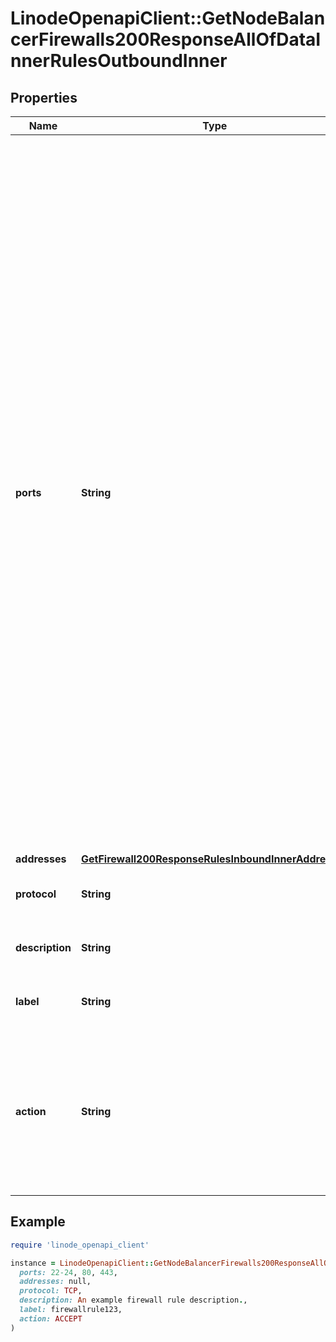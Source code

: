 # LinodeOpenapiClient::GetNodeBalancerFirewalls200ResponseAllOfDataInnerRulesOutboundInner

## Properties

| Name | Type | Description | Notes |
| ---- | ---- | ----------- | ----- |
| **ports** | **String** | A string representing the port or ports affected by this rule:  - The string may be a single port, a range of ports, or a comma-separated list of single ports and port ranges. A space is permitted following each comma. - A range of ports is inclusive of the start and end values for the range. The end value of the range must be greater than the start value. - Ports must be within 1 and 65535, and may not contain any leading zeroes. For example, port &#x60;080&#x60; is not allowed. - The ports string can have up to 15 _pieces_, where a single port is treated as one piece, and a port range is treated as two pieces. For example, the string \&quot;22-24, 80, 443\&quot; has four pieces. - If no ports are configured, all ports are affected. - Only allowed for the TCP and UDP protocols. Ports are not allowed for the ICMP and IPENCAP protocols. | [optional] |
| **addresses** | [**GetFirewall200ResponseRulesInboundInnerAddresses**](GetFirewall200ResponseRulesInboundInnerAddresses.md) |  | [optional] |
| **protocol** | **String** | The type of network traffic affected by this rule. | [optional] |
| **description** | **String** | Used to describe this rule. For display purposes only. | [optional] |
| **label** | **String** | Used to identify this rule. For display purposes only. | [optional] |
| **action** | **String** | Controls whether traffic is accepted or dropped by this rule. Overrides the Firewall&#39;s &#x60;inbound_policy&#x60; if this is an inbound rule, or the &#x60;outbound_policy&#x60; if this is an outbound rule. | [optional] |

## Example

```ruby
require 'linode_openapi_client'

instance = LinodeOpenapiClient::GetNodeBalancerFirewalls200ResponseAllOfDataInnerRulesOutboundInner.new(
  ports: 22-24, 80, 443,
  addresses: null,
  protocol: TCP,
  description: An example firewall rule description.,
  label: firewallrule123,
  action: ACCEPT
)
```

